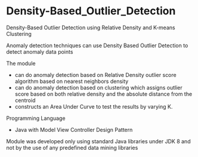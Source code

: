# Density-Based_Outlier_Detection
Density-Based Outlier Detection using Relative Density and K-means Clustering

Anomaly detection techniques can use Density Based Outlier Detection to detect anomaly data points 

The module 
- can do anomaly detection based on Relative Density outlier score algorithm based on nearest neighbors density
- can do anomaly detection based on clustering which assigns outlier score based on both relative density and the absolute distance from the centroid
- constructs an Area Under Curve to test the results by varying K.

Programming Language
+ Java with Model View Controller Design Pattern

Module was developed only using standard Java libraries under JDK 8 and not by the use of any predefined data mining libraries

